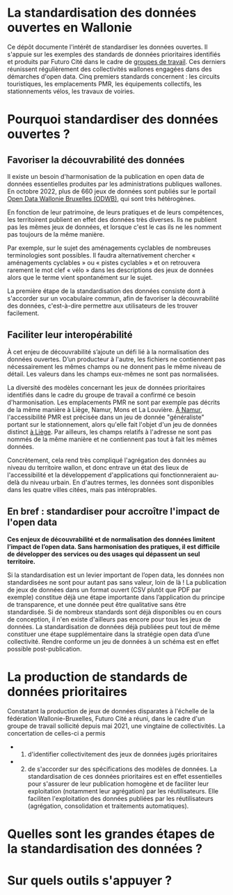 # La standardisation des données ouvertes en Wallonie

Ce dépôt documente l'intérêt de standardiser les données ouvertes. Il s'appuie sur les exemples des standards de données prioritaires identifiés et produits par Futuro Cité dans le cadre de [groupes de travail](https://www.futurocite.be/activites/groupe-de-travail-open-data). Ces derniers réunissent régulièrement des collectivités wallones engagées dans des démarches d'open data. 
Cinq premiers standards concernent : les circuits touristiques, les emplacements PMR, les équipements collectifs, les stationnements vélos, les travaux de voiries. 

# Pourquoi standardiser des données ouvertes ? 


## Favoriser la découvrabilité des données 

Il existe un besoin d'harmonisation de la publication en open data de données essentielles produites par les administrations publiques wallones. En octobre 2022, plus de 660 jeux de données sont publiés sur le portail [Open Data Wallonie Bruxelles (ODWB)](https://www.odwb.be/explore/?sort=modified), qui sont très hétérogènes.

En fonction de leur patrimoine, de leurs pratiques et de leurs compétences, les territoirent publient en effet des données très diverses. Ils ne publient pas les mêmes jeux de données, et lorsque c'est le cas ils ne les nomment pas toujours de la même manière. 

Par exemple, sur le sujet des aménagements cyclables de nombreuses terminologies sont possibles. Il faudra alternativement chercher « aménagements cyclables » ou « pistes cyclables » et on retrouvera rarement le mot clef  « vélo » dans les descriptions des jeux de données alors que le terme vient spontanément sur le sujet.

La première étape de la standardisation des données consiste dont à s'accorder sur un vocabulaire commun, afin de favoriser la découvrabilité des données, c'est-à-dire permettre aux utilisateurs de les trouver facilement.   


## Faciliter leur interopérabilité 
À cet enjeu de découvrabilité s’ajoute un défi lié à la normalisation des données ouvertes. D’un producteur à l'autre, les fichiers ne contiennent pas nécessairement les mêmes champs ou ne donnent pas le même niveau de détail. Les valeurs dans les champs eux-mêmes ne sont pas normalisées. 

La diversité des modèles concernant les jeux de données prioritaires identifiés dans le cadre du groupe de travail a confirmé ce besoin d'harmonisation. Les emplacements PMR ne sont par exemple pas décrits de la même manière à Liège, Namur, Mons et La Louvière. [À Namur](https://data.namur.be/explore/dataset/namur-parking-emplacements-surfaciques/information/?disjunctive.type_parking&disjunctive.zone&disjunctive.localite&disjunctive.rue_nom&disjunctive.code_rue&sort=-type_parking), l'accessibilité PMR est précisée dans un jeu de donnée "généraliste" portant sur le stationnement, alors qu'elle fait l'objet d'un jeu de données distinct [à Liège](https://opendata.liege.be/explore/dataset/stationnement-pmr/information/). Par ailleurs, les champs relatifs à l'adresse ne sont pas nommés de la même manière et ne contiennent pas tout à fait les mêmes données. 

Concrètement, cela rend très compliqué l'agrégation des données au niveau du territoire wallon, et donc entrave un état des lieux de l'accessibilité et la développement d'applications qui fonctionneraient au-delà du niveau urbain. En d'autres termes, les données sont disponibles dans les quatre villes citées, mais pas intéroprables. 

## En bref : standardiser pour accroître l'impact de l'open data 

<b>Ces enjeux de découvrabilité et de normalisation des données limitent l’impact de l’open data. Sans harmonisation des pratiques, il est difficile de développer des services ou des usages qui dépassent un seul territoire.</b>

Si la standardisation est un levier important  de l’open data, les données non standardisées ne sont pour autant pas sans valeur, loin de là ! La publication de jeux de données dans un format ouvert (CSV plutôt que PDF par exemple) constitue déjà une étape importante dans l’application du principe de transparence, et une donnée peut être qualitative sans être standardisée. Si de nombreux standards sont déjà disponibles ou en cours de conception, il n'en existe d'ailleurs pas encore pour tous les jeux de données. 
La standardisation de données déjà publiées peut tout de même constituer une étape supplémentaire dans la stratégie open data d’une collectivité. Rendre conforme un jeu de données à un schéma est en effet possible post-publication.    

# La production de standards de données prioritaires  

Constatant la production de jeux de données disparates à l'échelle de la fédération Wallonie-Bruxelles, Futuro Cité a réuni, dans le cadre d'un groupe de travail sollicité depuis mai 2021, une vingtaine de collectivités. La concertation de celles-ci a permis 
* 1) d'identifier collectivitement des jeux de données jugés prioritaires  
* 2) de s'accorder sur des spécifications des modèles de données. 
La standardisation de ces données prioritaires est en effet essentielles pour s'assurer de leur publication homogène et de faciliter leur exploitation (notamment leur agrégation) par les réutilisateurs. Elle faciliten l'exploitation des données publiées par les réutilisateurs (agrégation, consolidation et traitements automatiques).

# Quelles sont les grandes étapes de la standardisation des données ? 

# Sur quels outils s'appuyer ? 
